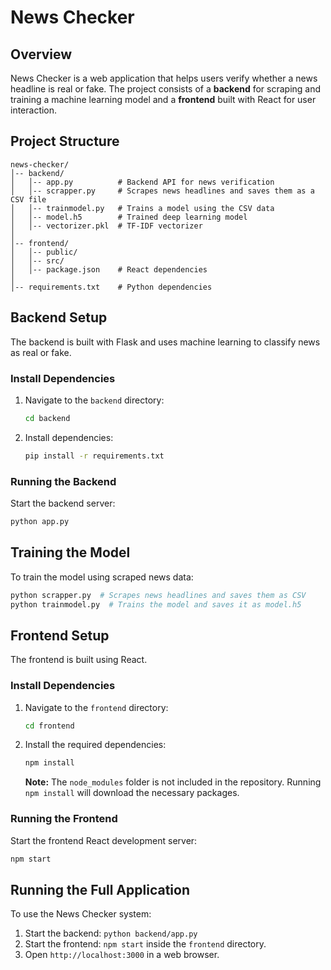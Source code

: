 # News Checker

## Overview
News Checker is a web application that helps users verify whether a news headline is real or fake. The project consists of a **backend** for scraping and training a machine learning model and a **frontend** built with React for user interaction.

## Project Structure
```
news-checker/
│-- backend/
│   │-- app.py          # Backend API for news verification
│   │-- scrapper.py     # Scrapes news headlines and saves them as a CSV file
│   │-- trainmodel.py   # Trains a model using the CSV data
│   │-- model.h5        # Trained deep learning model
│   │-- vectorizer.pkl  # TF-IDF vectorizer
│
│-- frontend/
│   │-- public/
│   │-- src/
│   │-- package.json    # React dependencies
│     
│-- requirements.txt    # Python dependencies
```

## Backend Setup
The backend is built with Flask and uses machine learning to classify news as real or fake.

### Install Dependencies
1. Navigate to the `backend` directory:
   ```bash
   cd backend
   ```
2. Install dependencies:
   ```bash
   pip install -r requirements.txt
   ```

### Running the Backend
Start the backend server:
```bash
python app.py
```

## Training the Model
To train the model using scraped news data:
```bash
python scrapper.py  # Scrapes news headlines and saves them as CSV
python trainmodel.py  # Trains the model and saves it as model.h5
```

## Frontend Setup
The frontend is built using React.

### Install Dependencies
1. Navigate to the `frontend` directory:
   ```bash
   cd frontend
   ```
2. Install the required dependencies:
   ```bash
   npm install
   ```
   **Note:** The `node_modules` folder is not included in the repository. Running `npm install` will download the necessary packages.

### Running the Frontend
Start the frontend React development server:
```bash
npm start
```

## Running the Full Application
To use the News Checker system:
1. Start the backend: `python backend/app.py`
2. Start the frontend: `npm start` inside the `frontend` directory.
3. Open `http://localhost:3000` in a web browser.

